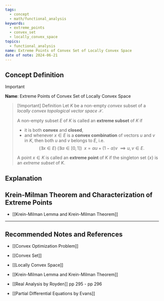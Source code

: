 ```yaml
---
tags:
  - concept
  - math/functional_analysis
keywords:
  - extreme_points
  - convex_set
  - locally_convex_space
topics:
  - functional_analysis
name: Extreme Points of Convex Set of Locally Convex Space
date of note: 2024-06-21
---
```


## Concept Definition

>[!important]
>**Name**: Extreme Points of Convex Set of Locally Convex Space

>[!important] Definition
>Let $K$ be a non-empty *convex* subset of a *locally convex topological vector space* $\mathcal{X}.$
>
>A non-empty subset $E$ of $K$ is called an **extreme subset** of $K$ if
>- it is both **convex** and **closed**, 
>- and whenever $x \in E$ is a **convex combination** of vectors $u$ and $v$ in $K$, then both $u$ and $v$ belongs to $E$, i.e. $$(\exists x \in E)\;(\exists \alpha\in [0,1])\;\; x = \alpha u + (1- \alpha)v\; \implies u, v \in E.$$
>
>A point $x \in K$ is called an **extreme point** of $K$ if the singleton set $\{ x \}$ is an *extreme subset* of $K$.


## Explanation



## Krein-Milman Theorem and Characterization of Extreme Points

- [[Krein-Milman Lemma and Krein-Milman Theorem]]




-----------
##  Recommended Notes and References

- [[Convex Optimization Problem]]
- [[Convex Set]]
- [[Locally Convex Space]]

- [[Krein-Milman Lemma and Krein-Milman Theorem]]

- [[Real Analysis by Royden]] pp 295 - pp 296
- [[Partial Differential Equations by Evans]]